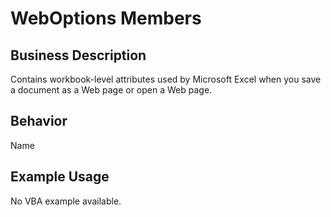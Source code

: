 # WebOptions Members

## Business Description
Contains workbook-level attributes used by Microsoft Excel when you save a document as a Web page or open a Web page.

## Behavior
Name

## Example Usage
No VBA example available.